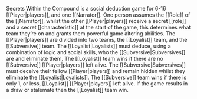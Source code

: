 Secrets Within the Compound is a social deduction game for 6-16 [[Player|players]], and one [[Narrator]]. One person assumes the [[Role]] of the [[Narrator]], whilst the other [[Player|players]] receive a secret [[role]] and a secret [[characteristic]] at the start of the game, this determines what team they’re on and grants them powerful game altering abilities. The [[Player|players]] are divided into two teams, the [[Loyalist]] team, and the [[Subversive]] team.
The [[Loyalist|Loyalists]] must deduce, using a combination of logic and social skills, who the [[Subversive|Subversives]] are and eliminate them. The [[Loyalist]] team wins if there are no [[Subversive]] [[Player|players]] left alive.
The [[Subversive|Subversives]] must deceive their fellow [[Player|players]] and remain hidden whilst they eliminate the [[Loyalist|Loyalists]]. The [[Subversive]] team wins if there is only 1, or less, [[Loyalist]] [[Player|players]] left alive.
If the game results in a draw or stalemate then the [[Loyalist]] team win.